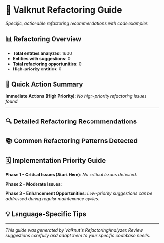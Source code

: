 # 🔨 Valknut Refactoring Guide

*Specific, actionable refactoring recommendations with code examples*

## 📊 Refactoring Overview

- **Total entities analyzed**: 1600
- **Entities with suggestions**: 0
- **Total refactoring opportunities**: 0
- **High-priority entities**: 0

## 🎯 Quick Action Summary

**Immediate Actions (High Priority)**:
*No high-priority refactoring issues found.*

---

## 🔍 Detailed Refactoring Recommendations

## 📚 Common Refactoring Patterns Detected

## 🗓️ Implementation Priority Guide

**Phase 1 - Critical Issues (Start Here)**:
*No critical issues detected.*

**Phase 2 - Moderate Issues**:

**Phase 3 - Enhancement Opportunities**:
*Low-priority suggestions can be addressed during regular maintenance cycles.*

## 💡 Language-Specific Tips

---

*This guide was generated by Valknut's RefactoringAnalyzer. Review suggestions carefully and adapt them to your specific codebase needs.*

